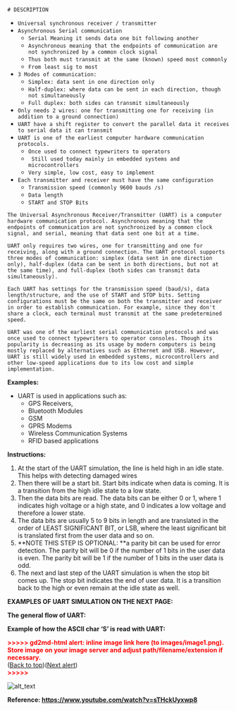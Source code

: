 
```


# DESCRIPTION

```

* `Universal synchronous receiver / transmitter`
* `Asynchronous Serial communication`
    * `Serial Meaning it sends data one bit following another`
    * `Asynchronous meaning that the endpoints of communication are not synchronized by a common clock signal`
    * `Thus both must transmit at the same (known) speed most commonly`
    * `From least sig to most`
* `3 Modes of communication:`
    * `Simplex: data sent in one direction only`
    * `Half-duplex: where data can be sent in each direction, though not simultaneously `
    * `Full duplex: both sides can transmit simultaneously`
* `Only needs 2 wires: one for transmitting one for receiving (in addition to a ground connection)`
* `UART have a shift register to convert the parallel data it receives to serial data it can transmit`
* `UART is one of the earliest computer hardware communication protocols.`
    * `Once used to connect typewriters to operators`
    * ` Still used today mainly in embedded systems and microcontrollers`
    * `Very simple, low cost, easy to implement`
* `Each transmitter and receiver must have the same configuration`
    * `Transmission speed (commonly 9600 bauds /s)`
    * `Data length`
    * `START and STOP Bits`


```
The Universal Asynchronous Receiver/Transmitter (UART) is a computer hardware communication protocol. Asynchronous meaning that the endpoints of communication are not synchronized by a common clock signal, and serial, meaning that data sent one bit at a time. 

UART only requires two wires, one for transmitting and one for receiving, along with a ground connection. The UART protocol supports three modes of communication: simplex (data sent in one direction only), half-duplex (data can be sent in both directions, but not at the same time), and full-duplex (both sides can transmit data simultaneously). 

Each UART has settings for the transmission speed (baud/s), data length/structure, and the use of START and STOP bits. Setting configurations must be the same on both the transmitter and receiver in order to establish communication. For example, since they don't share a clock, each terminal must transmit at the same predetermined speed. 

UART was one of the earliest serial communication protocols and was once used to connect typewriters to operator consoles. Though its popularity is decreasing as its usage by modern computers is being mostly replaced by alternatives such as Ethernet and USB. However, UART is still widely used in embedded systems, microcontrollers and other low-speed applications due to its low cost and simple implementation.
```


**Examples:**



* UART is used in applications such as:
    * GPS Receivers,
    * Bluetooth Modules
    * GSM
    * GPRS Modems
    * Wireless Communication Systems
    * RFID based applications

**Instructions:**



1. At the start of the UART simulation, the line is held high in an idle state. This helps with detecting damaged wires
2. Then there will be a start bit. Start bits indicate when data is coming. It is a transition from the high idle state to a low state.
3. Then the data bits are read. The data bits can be either 0 or 1, where 1 indicates high voltage or a high state, and 0 indicates a low voltage and therefore a lower state.
4. The data bits are usually 5 to 9 bits in length and are translated in the order of LEAST SIGNIFICANT BIT, or LSB, where the least significant bit is translated first from the user data and so on.
5. **NOTE THIS STEP IS OPTIONAL: **a parity bit can be used for error detection. The parity bit will be 0 if the number of 1 bits in the user data is even. The parity bit will be 1 if the number of 1 bits in the user data is odd. 
6. The next and last step of the UART simulation is when the stop bit comes up. The stop bit indicates the end of user data. It is a transition back to the high or even remain at the idle state as well.

**EXAMPLES OF UART SIMULATION ON THE NEXT PAGE:**

**The general flow of UART:**

**Example of how the ASCII char ‘S’ is read with UART:**



<p id="gdcalert1" ><span style="color: red; font-weight: bold">>>>>>  gd2md-html alert: inline image link here (to images/image1.png). Store image on your image server and adjust path/filename/extension if necessary. </span><br>(<a href="#">Back to top</a>)(<a href="#gdcalert2">Next alert</a>)<br><span style="color: red; font-weight: bold">>>>>> </span></p>


![alt_text](images/image1.png "image_tooltip")


**Reference: https://www.youtube.com/watch?v=sTHckUyxwp8**